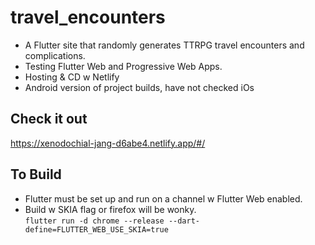 # travel_encounters

- A Flutter site that randomly generates TTRPG travel encounters and complications.
- Testing Flutter Web and Progressive Web Apps.
- Hosting & CD w Netlify
- Android version of project builds, have not checked iOs

## Check it out
https://xenodochial-jang-d6abe4.netlify.app/#/

## To Build
- Flutter must be set up and run on a channel w Flutter Web enabled.
- Build w SKIA flag or firefox will be wonky.  
`flutter run -d chrome --release --dart-define=FLUTTER_WEB_USE_SKIA=true`
